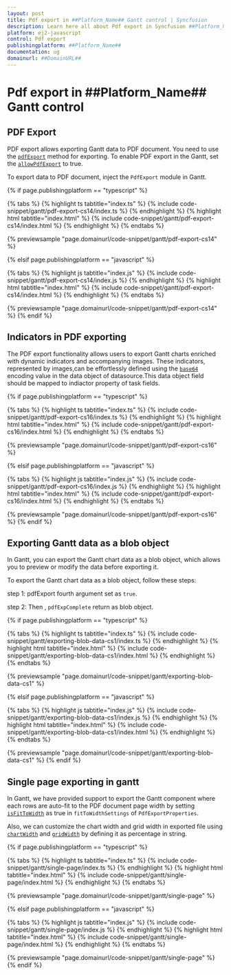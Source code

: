 ```yaml
---
layout: post
title: Pdf export in ##Platform_Name## Gantt control | Syncfusion
description: Learn here all about Pdf export in Syncfusion ##Platform_Name## Gantt control of Syncfusion Essential JS 2 and more.
platform: ej2-javascript
control: Pdf export 
publishingplatform: ##Platform_Name##
documentation: ug
domainurl: ##DomainURL##
---
```


# Pdf export in ##Platform_Name## Gantt control

## PDF Export

PDF export allows exporting Gantt data to PDF document. You need to use the [`pdfExport`](../../api/gantt/#pdfexport) method for exporting. To enable PDF export in the Gantt, set the [`allowPdfExport`](../../api/gantt/#allowpdfexport) to true.

To export data to PDF document, inject the `PdfExport` module in Gantt.

{% if page.publishingplatform == "typescript" %}

 {% tabs %}
{% highlight ts tabtitle="index.ts" %}
{% include code-snippet/gantt/pdf-export-cs14/index.ts %}
{% endhighlight %}
{% highlight html tabtitle="index.html" %}
{% include code-snippet/gantt/pdf-export-cs14/index.html %}
{% endhighlight %}
{% endtabs %}
        
{% previewsample "page.domainurl/code-snippet/gantt/pdf-export-cs14" %}

{% elsif page.publishingplatform == "javascript" %}

{% tabs %}
{% highlight js tabtitle="index.js" %}
{% include code-snippet/gantt/pdf-export-cs14/index.js %}
{% endhighlight %}
{% highlight html tabtitle="index.html" %}
{% include code-snippet/gantt/pdf-export-cs14/index.html %}
{% endhighlight %}
{% endtabs %}

{% previewsample "page.domainurl/code-snippet/gantt/pdf-export-cs14" %}
{% endif %}
 
## Indicators in PDF exporting 

The PDF export functionality allows users to export Gantt charts enriched with dynamic indicators and accompanying images.
These indicators, represented by images,can be effortlessly defined using the  [`base64`](https://helpej2.syncfusion.com/javascript/documentation/api/gantt/iIndicator/#base64/) encoding value in the data object of datasource.This data object field should be mapped to indiactor property of task fields.

{% if page.publishingplatform == "typescript" %}

 {% tabs %}
{% highlight ts tabtitle="index.ts" %}
{% include code-snippet/gantt/pdf-export-cs16/index.ts %}
{% endhighlight %}
{% highlight html tabtitle="index.html" %}
{% include code-snippet/gantt/pdf-export-cs16/index.html %}
{% endhighlight %}
{% endtabs %}
        
{% previewsample "page.domainurl/code-snippet/gantt/pdf-export-cs16" %}

{% elsif page.publishingplatform == "javascript" %}

{% tabs %}
{% highlight js tabtitle="index.js" %}
{% include code-snippet/gantt/pdf-export-cs16/index.js %}
{% endhighlight %}
{% highlight html tabtitle="index.html" %}
{% include code-snippet/gantt/pdf-export-cs16/index.html %}
{% endhighlight %}
{% endtabs %}

{% previewsample "page.domainurl/code-snippet/gantt/pdf-export-cs16" %}
{% endif %}

## Exporting Gantt data as a blob object

In Gantt, you can export the Gantt chart data as a blob object, which allows you to preview or modify the data before exporting it.

To export the Gantt chart data as a blob object, follow these steps:

step 1: pdfExport fourth argument set as `true`.

step 2: Then , `pdfExpComplete` return as blob object.

{% if page.publishingplatform == "typescript" %}

 {% tabs %}
{% highlight ts tabtitle="index.ts" %}
{% include code-snippet/gantt/exporting-blob-data-cs1/index.ts %}
{% endhighlight %}
{% highlight html tabtitle="index.html" %}
{% include code-snippet/gantt/exporting-blob-data-cs1/index.html %}
{% endhighlight %}
{% endtabs %}
        
{% previewsample "page.domainurl/code-snippet/gantt/exporting-blob-data-cs1" %}

{% elsif page.publishingplatform == "javascript" %}

{% tabs %}
{% highlight js tabtitle="index.js" %}
{% include code-snippet/gantt/exporting-blob-data-cs1/index.js %}
{% endhighlight %}
{% highlight html tabtitle="index.html" %}
{% include code-snippet/gantt/exporting-blob-data-cs1/index.html %}
{% endhighlight %}
{% endtabs %}

{% previewsample "page.domainurl/code-snippet/gantt/exporting-blob-data-cs1" %}
{% endif %}

## Single page exporting in gantt

In Gantt, we have provided support to export the Gantt component where each rows are auto-fit to the PDF document page width by setting [`isFitToWidth`](https://ej2.syncfusion.com/documentation/api/gantt/pdfExportProperties/fitToWidthSettings/#isFitToWidth) as true in <code>fitToWidthSettings</code> of <code>PdfExportProperties</code>.

Also, we can customize the chart width and grid width in exported file using [`chartWidth`](https://ej2.syncfusion.com/documentation/api/gantt/pdfExportProperties/fitToWidthSettings/isFitToWidth/#chartWidth) and [`gridWidth`](https://ej2.syncfusion.com/documentation/api/gantt/pdfExportProperties/fitToWidthSettings/isFitToWidth/#gridWidth) by defining it as percentage in string. 

{% if page.publishingplatform == "typescript" %}

 {% tabs %}
{% highlight ts tabtitle="index.ts" %}
{% include code-snippet/gantt/single-page/index.ts %}
{% endhighlight %}
{% highlight html tabtitle="index.html" %}
{% include code-snippet/gantt/single-page/index.html %}
{% endhighlight %}
{% endtabs %}
        
{% previewsample "page.domainurl/code-snippet/gantt/single-page" %}

{% elsif page.publishingplatform == "javascript" %}

{% tabs %}
{% highlight js tabtitle="index.js" %}
{% include code-snippet/gantt/single-page/index.js %}
{% endhighlight %}
{% highlight html tabtitle="index.html" %}
{% include code-snippet/gantt/single-page/index.html %}
{% endhighlight %}
{% endtabs %}

{% previewsample "page.domainurl/code-snippet/gantt/single-page" %}
{% endif %}
